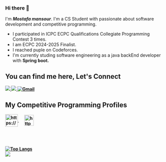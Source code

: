 ### Hi there 👋

<!--
**MOSTAFA-MANSOUR72/MOSTAFA-MANSOUR72** is a ✨ _special_ ✨ repository because its `README.md` (this file) appears on your GitHub profile.

Here are some ideas to get you started:

- 🔭 I’m currently working on ...
- 🌱 I’m currently learning ...
- 👯 I’m looking to collaborate on ...
- 🤔 I’m looking for help with ...
- 💬 Ask me about ...
- 📫 How to reach me: ...
- 😄 Pronouns: ...
- ⚡ Fun fact: ...
-->
I'm ***Mostafa mansour***. I'm a CS Student with passionate about software development and competitive programming.

- I participated in ICPC ECPC Qualifications Collegiate Programming Contest 3 times.
- I am ECPC 2024-2025 Finalist.
- I reached  puple on Codeforces.
- I'm currently studing software engineering as a java backEnd developer with <strong>Spring boot<strong>. 

## You can find me here, Let's Connect </h2>

<p>
    <a href="https://www.linkedin.com/in/-mansour-/">
        <img src="https://img.shields.io/badge/Linkedin-0b66c3?style=flat&logo=linkedin&logoColor=white"/>
    </a>
    <a href="https://www.facebook.com/mostafa.mansour.319247">
        <img src="https://img.shields.io/badge/facebook-3982e4?style=flat&logo=facebook&logoColor=white"/>
    </a>
    	<a href="mailto:mostafamansour76272@gmail.com"><img img src="https://img.shields.io/badge/gmail-%23EA4335.svg?style=plastic&logo=gmail&logoColor=white" alt="Gmail"/></a>

</p>


## My Competitive Programming Profiles
<p>
    <a href="https://codeforces.com/profile/Mostafa-Mansour" target="blank">
        <img align="center" src="https://raw.githubusercontent.com/rahuldkjain/github-profile-readme-generator/master/src/images/icons/Social/codeforces.svg" alt="https://codeforces.com/profile/Mostafa-Mansour" height="40" width="40" />
    </a>
    &emsp; 
    <a href="https://leetcode.com/MOSTAFA-MANSOUR72/" target="blank">
        <img align="center" src="https://raw.githubusercontent.com/rahuldkjain/github-profile-readme-generator/master/src/images/icons/Social/leet-code.svg" alt="https://leetcode.com/MOSTAFA-MANSOUR72/" height="35" width="30" />
</p>


<br>


<br>

[![Top Langs](https://github-readme-stats.vercel.app/api/top-langs/?username=MOSTAFA-MANSOUR72&layout=compact)](https://github.com/MOSTAFA-MANSOUR72)
<br>
![](https://komarev.com/ghpvc/?username=MOSTAFA-MANSOUR72&style=flat-square)
